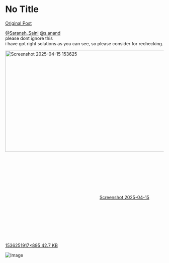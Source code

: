 # No Title

[Original Post](https://discourse.onlinedegree.iitm.ac.in/t/169029/523)

<p><a class="mention" href="/u/saransh_saini">@Saransh_Saini</a> <a class="mention" href="/u/s.anand">@s.anand</a><br>
please dont ignore this<br>
i have got right solutions as you can see, so please consider for rechecking.<br>
<div class="lightbox-wrapper"><a class="lightbox" href="https://europe1.discourse-cdn.com/flex013/uploads/iitm/original/3X/5/2/52e442b039de185db8bb7f839dceca86a0cb3ed7.png" data-download-href="/uploads/short-url/bPiciPc9a8A02ZNqDyJr3iQwKN1.png?dl=1" title="Screenshot 2025-04-15 153625" rel="noopener nofollow ugc"><img src="https://europe1.discourse-cdn.com/flex013/uploads/iitm/optimized/3X/5/2/52e442b039de185db8bb7f839dceca86a0cb3ed7_2_690x322.png" alt="Screenshot 2025-04-15 153625" data-base62-sha1="bPiciPc9a8A02ZNqDyJr3iQwKN1" width="690" height="322" srcset="https://europe1.discourse-cdn.com/flex013/uploads/iitm/optimized/3X/5/2/52e442b039de185db8bb7f839dceca86a0cb3ed7_2_690x322.png, https://europe1.discourse-cdn.com/flex013/uploads/iitm/optimized/3X/5/2/52e442b039de185db8bb7f839dceca86a0cb3ed7_2_1035x483.png 1.5x, https://europe1.discourse-cdn.com/flex013/uploads/iitm/optimized/3X/5/2/52e442b039de185db8bb7f839dceca86a0cb3ed7_2_1380x644.png 2x" data-dominant-color="BFC9C7"><div class="meta"><svg class="fa d-icon d-icon-far-image svg-icon" aria-hidden="true"><use href="#far-image"></use></svg><span class="filename">Screenshot 2025-04-15 153625</span><span class="informations">1917×895 42.7 KB</span><svg class="fa d-icon d-icon-discourse-expand svg-icon" aria-hidden="true"><use href="#discourse-expand"></use></svg></div></a></div></p>

![Image](https://europe1.discourse-cdn.com/flex013/uploads/iitm/optimized/3X/5/2/52e442b039de185db8bb7f839dceca86a0cb3ed7_2_690x322.png)